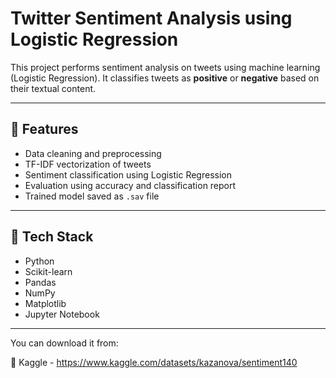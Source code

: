 # Twitter Sentiment Analysis using Logistic Regression

This project performs sentiment analysis on tweets using machine learning (Logistic Regression). It classifies tweets as **positive** or **negative** based on their textual content.

---

## 🚀 Features

- Data cleaning and preprocessing
- TF-IDF vectorization of tweets
- Sentiment classification using Logistic Regression
- Evaluation using accuracy and classification report
- Trained model saved as `.sav` file

---

## 🧠 Tech Stack

- Python
- Scikit-learn
- Pandas
- NumPy
- Matplotlib
- Jupyter Notebook

---
You can download it from:

🔗 Kaggle - https://www.kaggle.com/datasets/kazanova/sentiment140


